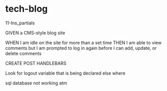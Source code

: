 # tech-blog

11-Ins_partials

GIVEN a CMS-style blog site








WHEN I am idle on the site for more than a set time
THEN I am able to view comments but I am prompted to log in again before I can add, update, or delete comments


CREATE POST HANDLEBARS

Look for logout variable that is being declared else where

sql database not working atm
